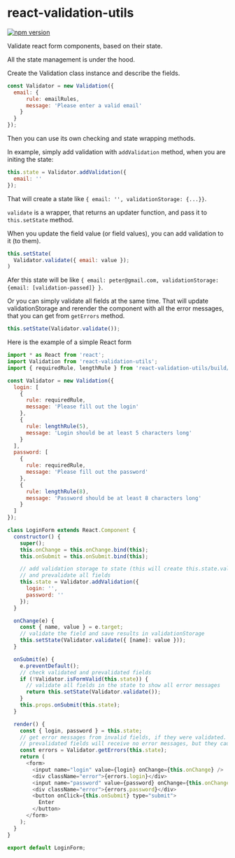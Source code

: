 # react-validation-utils
[![npm version](https://badge.fury.io/js/react-validation-utils.svg)](https://badge.fury.io/js/react-validation-utils)

Validate react form components, based on their state.

All the state management is under the hood.

Create the Validation class instance and describe the fields.

```js
const Validator = new Validation({
  email: {
      rule: emailRules,
      message: 'Please enter a valid email'
    }
  }
});
```

Then you can use its own checking and state wrapping methods.

In example, simply add validation with `addValidation` method, when you are initing the state:

```js
this.state = Validator.addValidation({
  email: ''
});
```
That will create a state like `{ email: '', validationStorage: {...}}`.

`validate` is a wrapper, that returns an updater function, and pass it to `this.setState` method.

When you update the field value (or field values), you can add validation to it (to them).

```js
this.setState(
  Validator.validate({ email: value });
)
```
Afer this state will be like `{ email: peter@gmail.com, validationStorage: {email: [validation-passed]} }`.

Or you can simply validate all fields at the same time.
That will update validationStorage and rerender the component with all the error messages, that you can get from `getErrors` method.

```js
this.setState(Validator.validate());
```

Here is the example of a simple React form

```js
import * as React from 'react';
import Validation from 'react-validation-utils';
import { requiredRule, lengthRule } from 'react-validation-utils/build/rules';

const Validator = new Validation({
  login: [
    {
      rule: requiredRule,
      message: 'Please fill out the login'
    },
    {
      rule: lengthRule(5),
      message: 'Login should be at least 5 characters long'
    }
  ],
  password: [
    {
      rule: requiredRule,
      message: 'Please fill out the password'
    },
    {
      rule: lengthRule(8),
      message: 'Password should be at least 8 characters long'
    }
  ]
});

class LoginForm extends React.Component {
  constructor() {
    super();
    this.onChange = this.onChange.bind(this);
    this.onSubmit = this.onSubmit.bind(this);

    // add validation storage to state (this will create this.state.validationStorage object)
    // and prevalidate all fields
    this.state = Validator.addValidation({
      login: '',
      password: ''
    });
  }

  onChange(e) {
    const { name, value } = e.target;
    // validate the field and save results in validationStorage
    this.setState(Validator.validate({ [name]: value }));
  }

  onSubmit(e) {
    e.preventDefault();
    // check validated and prevalidated fields
    if (!Validator.isFormValid(this.state)) {
      // validate all fields in the state to show all error messages
      return this.setState(Validator.validate());
    }
    this.props.onSubmit(this.state);
  }

  render() {
    const { login, password } = this.state;
    // get error messages from invalid fields, if they were validated.
    // prevalidated fields will receive no error messages, but they cause Validator.isFormValid to return false
    const errors = Validator.getErrors(this.state);
    return (
      <form>
        <input name="login" value={login} onChange={this.onChange} />
        <div className="error">{errors.login}</div>
        <input name="password" value={password} onChange={this.onChange} />
        <div className="error">{errors.password}</div>
        <button onClick={this.onSubmit} type="submit">
          Enter
        </button>
      </form>
    );
  }
}

export default LoginForm;
```
